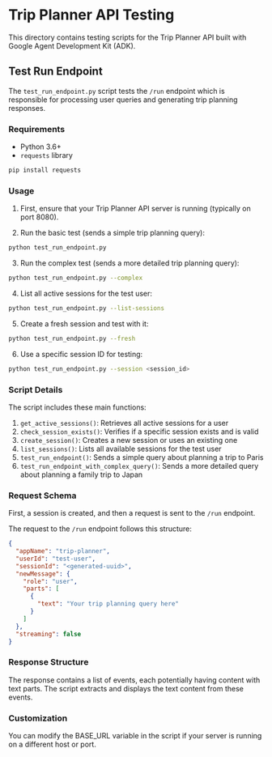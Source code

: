 # Trip Planner API Testing

This directory contains testing scripts for the Trip Planner API built with Google Agent Development Kit (ADK).

## Test Run Endpoint

The `test_run_endpoint.py` script tests the `/run` endpoint which is responsible for processing user queries and generating trip planning responses.

### Requirements

- Python 3.6+
- `requests` library

```bash
pip install requests
```

### Usage

1. First, ensure that your Trip Planner API server is running (typically on port 8080).

2. Run the basic test (sends a simple trip planning query):

```bash
python test_run_endpoint.py
```

3. Run the complex test (sends a more detailed trip planning query):

```bash
python test_run_endpoint.py --complex
```

4. List all active sessions for the test user:

```bash
python test_run_endpoint.py --list-sessions
```

5. Create a fresh session and test with it:

```bash
python test_run_endpoint.py --fresh
```

6. Use a specific session ID for testing:

```bash
python test_run_endpoint.py --session <session_id>
```

### Script Details

The script includes these main functions:

1. `get_active_sessions()`: Retrieves all active sessions for a user
2. `check_session_exists()`: Verifies if a specific session exists and is valid
3. `create_session()`: Creates a new session or uses an existing one
4. `list_sessions()`: Lists all available sessions for the test user
5. `test_run_endpoint()`: Sends a simple query about planning a trip to Paris
6. `test_run_endpoint_with_complex_query()`: Sends a more detailed query about planning a family trip to Japan

### Request Schema

First, a session is created, and then a request is sent to the `/run` endpoint. 

The request to the `/run` endpoint follows this structure:

```json
{
  "appName": "trip-planner",
  "userId": "test-user",
  "sessionId": "<generated-uuid>",
  "newMessage": {
    "role": "user",
    "parts": [
      {
        "text": "Your trip planning query here"
      }
    ]
  },
  "streaming": false
}
```

### Response Structure

The response contains a list of events, each potentially having content with text parts. The script extracts and displays the text content from these events.

### Customization

You can modify the BASE_URL variable in the script if your server is running on a different host or port.